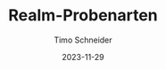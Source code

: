 ---
# This is the title of the article
title: Realm-Probenarten
# This is the icon of the page
icon: operate
# This control sidebar order
order: 0
# Set author
author: Timo Schneider
# Set writing time
date: 2023-11-29
# A page can have multiple categories
category: Realm-Administration
# A page can have multiple tags
tag:
- Realm
- Administration
- Sample Type
# this page is sticky in article list
sticky: false
# this page will appear in starred articles
star: false
# You can customize footer content
footer: Entwickelt von der interdisziplinären Biomaterial- und Datenbank Frankfurt (iBDF)
# You can customize copyright content
copyright: false
---
